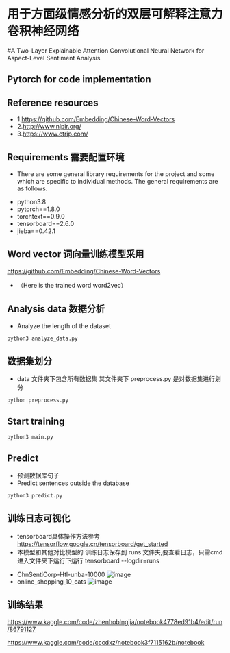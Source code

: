 # 用于方面级情感分析的双层可解释注意力卷积神经网络  
#A Two-Layer Explainable Attention Convolutional Neural Network for Aspect-Level Sentiment Analysis 
## Pytorch for code implementation
## Reference resources
* 1.https://github.com/Embedding/Chinese-Word-Vectors
* 2.http://www.nlpir.org/
* 3.https://www.ctrip.com/

## Requirements 需要配置环境
- There are some general library requirements for the project and some which are specific to individual methods. The general requirements are as follows.
* python3.8
* pytorch==1.8.0
* torchtext==0.9.0
* tensorboard==2.6.0
* jieba==0.42.1

## Word vector 词向量训练模型采用
https://github.com/Embedding/Chinese-Word-Vectors<br>
* （Here is the trained word word2vec）
## Analysis data  数据分析
- Analyze the length of the dataset
```
python3 analyze_data.py
```
## 数据集划分 
-  data 文件夹下包含所有数据集 其文件夹下 preprocess.py 是对数据集进行划分
```
python preprocess.py
```
## Start training  
```
python3 main.py
```

## Predict
- 预测数据库句子
- Predict sentences outside the database
```
python3 predict.py
```

## 训练日志可视化
- tensorboard具体操作方法参考 https://tensorflow.google.cn/tensorboard/get_started
- 本模型和其他对比模型的 训练日志保存到 runs 文件夹,要查看日志，只需cmd进入文件夹下运行下运行 tensorboard --logdir=runs 
* ChnSentiCorp-Htl-unba-10000
![image](https://user-images.githubusercontent.com/62787127/165257025-047fc667-330f-437a-b5d5-c0321899dd65.png)
* online_shopping_10_cats
![image](https://user-images.githubusercontent.com/62787127/165259480-56255d21-3966-4a6e-84cc-4149131fff08.png)

## 训练结果

https://www.kaggle.com/code/zhenhoblngjia/notebook4778ed91b4/edit/run/86791127

https://www.kaggle.com/code/cccdxz/notebook3f7115162b/notebook


